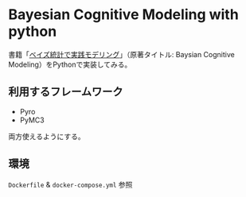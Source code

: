 # Bayesian Cognitive Modeling with python

書籍「[ベイズ統計で実践モデリング](https://www.amazon.co.jp/dp/4762829978/ref=cm_sw_r_tw_dp_x_hUquFbADY2YWY)」（原著タイトル: Baysian Cognitive Modeling）をPythonで実装してみる。

## 利用するフレームワーク

- Pyro
- PyMC3

両方使えるようにする。

## 環境

`Dockerfile` & `docker-compose.yml` 参照

